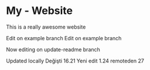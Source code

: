 # My - Website

This is a really awesome website

Edit on example branch
Edit on example branch 



Now editing on update-readme branch

Updated locally
Değişti 16.21
Yeni edit 1.24
remoteden 27

